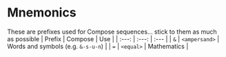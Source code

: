 # Mnemonics
These are prefixes used for Compose sequences... stick to them as much as possible
| Prefix | Compose | Use |
| :---: | :---: | :--- |
| `&` | `<ampersand>` | Words and symbols (e.g. `&-s-u-n`) |
| `=` | `<equal>` | Mathematics |

